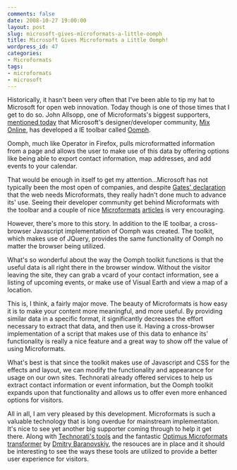 ```yaml
---
comments: false
date: 2008-10-27 19:00:00
layout: post
slug: microsoft-gives-microformats-a-little-oomph
title: Microsoft Gives Microformats a Little Oomph!
wordpress_id: 47
categories:
- Microformats
tags:
- microformats
- microsoft
---
```


Historically, it hasn't been very often that I've been able to tip my hat to Microsoft for open web innovation. Today though is one of those times that I get to do so. John Allsopp, one of Microformats's biggest supporters, [mentioned today](http://microformatique.com/?p=270) that Microsoft's designer/developer community, [Mix Online](http://visitmix.com/), has developed a IE toolbar called [Oomph](http://visitmix.com/Lab/Oomph).

Oomph, much like Operator in Firefox, pulls microformatted information from a page and allows the user to make use of this data by offering options like being able to export contact information, map addresses, and add events to your calendar.

That would be enough in itself to get my attention...Microsoft has not typically been the most open of companies, and despite [Gates' declaration](http://microformats.org/blog/2006/03/20/bill-gates-at-mix06-we-need-microformats/) that the web needs Microformats, they really hadn't done much to advance its' use. Seeing their developer community get behind Microformats with the toolbar and a couple of nice [Microformats](http://visitmix.com/Articles/Microformats-The-Quiet-Revolution) [articles](http://visitmix.com/Articles/Prototype-Oomph-A-Microformats-Toolkit) is very encouraging.

However, there's more to this story. In addition to the IE toolbar, a cross-browser Javascript implementation of Oomph was created. The toolkit, which makes use of JQuery, provides the same functionality of Oomph no matter the browser being utilized.

What's so wonderful about the way the Oomph toolkit functions is that the useful data is all right there in the browser window. Without the visitor leaving the site, they can grab a vcard of your contact information, see a listing of upcoming events, or make use of Visual Earth and view a map of a location.

This is, I think, a fairly major move. The beauty of Microformats is how easy it is to make your content more meaningful, and more useful. By providing similar data in a specific format, it significantly decreases the effort necessary to extract that data, and then use it. Having a cross-browser implementation of a script that makes use of this data to enhance its' functionality is really a nice feature and a great way to show off the value of using Microformats.

What's best is that since the toolkit makes use of Javascript and CSS for the effects and layout, we can modify the functionality and appearance for usage on our own sites. Technorati already offered services to help us extract contact information or event information, but the Oomph toolkit expands upon that functionality and allows us to offer even more enhanced options for visitors.

All in all, I am very pleased by this development. Microformats is such a valuable technology that is long overdue for mainstream implementation. It's nice to see yet another big supporter coming through to help it get there. Along with [Technorati's tools](http://kitchen.technorati.com/) and the fantastic [Optimus Microformats transformer](http://microformatique.com/optimus/) by [Dmitry Baranovskiy](http://dmitry.baranovskiy.com/), the resouces are in place and it should be interesting to see the ways these tools are utilized to provide a better user experience for visitors.
